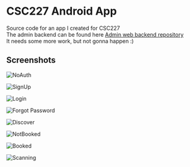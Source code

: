 # CSC227 Android App

Source code for an app I created for CSC227 \
The admin backend can be found here [Admin web backend repository](https://github.com/st3v3nmw/CSC227-web) \
It needs some more work, but not gonna happen :)

## Screenshots

![NoAuth](/screenshots/NoAuth.jpeg)

![SignUp](/screenshots/SignUp.jpeg)

![Login](/screenshots/Login.jpeg)

![Forgot Password](/screenshots/ForgotPassword.jpeg)

![Discover](/screenshots/Discover.jpeg)

![NotBooked](/screenshots/NotBooked.jpeg)

![Booked](/screenshots/Booked.jpeg)

![Scanning](/screenshots/Scanning.png)
